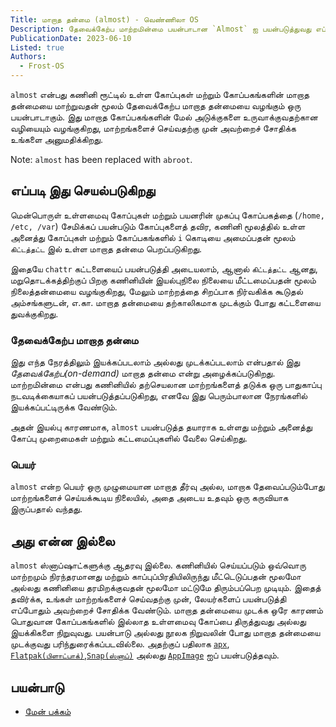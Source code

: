 ```yaml
---
Title: மாறாத தன்மை (almost) - வெண்ணிலா OS
Description: தேவைக்கேற்ப மாற்றமின்மை பயன்பாடான `Almost` ஐ பயன்படுத்துவது எப்படி என்பதைக் கண்டறிக.
PublicationDate: 2023-06-10
Listed: true
Authors: 
  - Frost-OS
---
```


`almost` என்பது கணினி ரூட்டில் உள்ள கோப்புகள் மற்றும் கோப்பகங்களின் மாறாத தன்மையை மாற்றுவதன் மூலம் தேவைக்கேற்ப மாறாத தன்மையை வழங்கும் ஒரு பயன்பாடாகும். இது மாறாத கோப்பகங்களின் மேல் அடுக்குகளை உருவாக்குவதற்கான வழியையும் வழங்குகிறது, மாற்றங்களைச் செய்வதற்கு முன் அவற்றைச் சோதிக்க உங்களை அனுமதிக்கிறது.

Note: `almost` has been replaced with `abroot`.

## எப்படி இது செயல்படுகிறது

மென்பொருள் உள்ளமைவு கோப்புகள் மற்றும் பயனரின் முகப்பு கோப்பகத்தை (`/home, /etc, /var`) சேமிக்கப் பயன்படும்
கோப்புகளைத் தவிர, கணினி மூலத்தில் உள்ள அனைத்து கோப்புகள் மற்றும் கோப்பகங்களில் `i` கொடியை அமைப்பதன் மூலம் `கிட்டத்தட்ட` இல் உள்ள மாறாத தன்மை பெறப்படுகிறது.

இதையே `chattr` கட்டளையைப் பயன்படுத்தி அடையலாம், ஆனால் `கிட்டத்தட்ட` ஆனது, மறுதொடக்கத்திற்குப் பிறகு கணினியின் இயல்புநிலை நிலையை மீட்டமைப்பதன் மூலம் நிலைத்தன்மையை வழங்குகிறது, மேலும் மாற்றத்தை சிறப்பாக நிர்வகிக்க கூடுதல் அம்சங்களுடன், எ.கா. மாறாத தன்மையை தற்காலிகமாக முடக்கும் போது கட்டளையை துவக்குகிறது.

### தேவைக்கேற்ப மாறாத தன்மை

இது எந்த நேரத்திலும் இயக்கப்படலாம் அல்லது முடக்கப்படலாம் என்பதால் இது *தேவைக்கேற்ப(on-demand)* மாறாத தன்மை என்று அழைக்கப்படுகிறது. மாற்றமின்மை என்பது கணினியில் தற்செயலான மாற்றங்களைத் தடுக்க ஒரு பாதுகாப்பு நடவடிக்கையாகப் பயன்படுத்தப்படுகிறது, எனவே இது பெரும்பாலான நேரங்களில் இயக்கப்பட்டிருக்க வேண்டும்.

அதன் இயல்பு காரணமாக, `almost` பயன்படுத்த தயாராக உள்ளது மற்றும் அனைத்து கோப்பு முறைமைகள் மற்றும் கட்டமைப்புகளில் வேலை செய்கிறது.

### பெயர்

`almost` என்ற பெயர் ஒரு முழுமையான மாறாத தீர்வு அல்ல, மாறாக தேவைப்படும்போது மாற்றங்களைச் செய்யக்கூடிய நிலையில், அதை அடைய உதவும் ஒரு கருவியாக இருப்பதால் வந்தது.

## அது என்ன இல்லை

`almost` ஸ்னாப்ஷாட்களுக்கு ஆதரவு இல்லை. கணினியில் செய்யப்படும் ஒவ்வொரு மாற்றமும் நிரந்தரமானது மற்றும் காப்புப்பிரதியிலிருந்து மீட்டெடுப்பதன் மூலமோ அல்லது கணினியை தரமிறக்குவதன் மூலமோ மட்டுமே திரும்பப்பெற முடியும். இதைத் தவிர்க்க, உங்கள் மாற்றங்களைச் செய்வதற்கு முன், லேயர்களைப் பயன்படுத்தி எப்போதும் அவற்றைச் சோதிக்க வேண்டும். மாறாத தன்மையை முடக்க ஒரே காரணம் பொதுவான கோப்பகங்களில் இல்லாத உள்ளமைவு கோப்பை திருத்துவது அல்லது இயக்கிகளை நிறுவுவது. பயன்பாடு அல்லது நூலக நிறுவலின் போது மாறாத தன்மையை முடக்குவது
பரிந்துரைக்கப்படவில்லை. அதற்குப் பதிலாக [`apx`](/docs/apx), [`Flatpak(பிளாட்பாக்)`](/docs/flatpak),[`Snap(ஸ்னாப்)`](/docs/snap) அல்லது [`AppImage`](/docs/appimage) ஐப் பயன்படுத்தவும்.

## பயன்பாடு

- [மேன் பக்கம்](almost-manpage)
